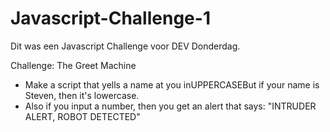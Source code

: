 # Javascript-Challenge-1
Dit was een Javascript Challenge voor DEV Donderdag.

Challenge: The Greet Machine 
- Make a script that yells a name at you inUPPERCASEBut if your name is Steven, then it's lowercase.
- Also if you input a number, then you get an alert that says: "INTRUDER ALERT, ROBOT DETECTED"
